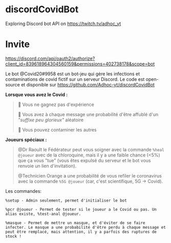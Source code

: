 # discordCovidBot
Exploring Discord bot API on https://twitch.tv/adhoc_yt

# Invite
https://discord.com/api/oauth2/authorize?client_id=839618964304560159&permissions=402738178&scope=bot

Le bot @Covid20#9958 est un bot-jeu qui gère les infections et contaminations de covid fictif sur un serveur Discord.
Le code est open-source et disponible sur https://github.com/Adhoc-yt/discordCovidBot

__**Lorsque vous avez le Covid :**__
> :red_circle:  Vous ne gagnez pas d'expérience
> 
> :red_circle:  Vous avez à chaque message une probabilité d'être affublé d'un *"suffixe peu glorieux"* aléatoire
> 
> :red_circle:  Vous pouvez contaminer les autres

__**Joueurs spéciaux :**__
> @Dr Raoult le Fédérateur peut vous soigner avec la commande `%heal @joueur` avec de la chloroquine, mais il y a une faible chance (<5%) que ça vous "tue" (vous êtes expulsé du serveur et le bot vous renvoie un lien d'invitation).
> 
> @Technicien Orange a une probabilité de vous refiler le coronavirus avec la commande `%5G @joueur` (car, c'est scientifique, 5G -> Covid).

Les commandes:
```
%setup - Admin seulement, permet d'initialiser le bot

%pcr @joueur - Permet de tester si le joueur a le Covid ou pas. Un alias existe, %test-anal @joueur.

%masque - Permet de mettre un masque, et d'éviter de se faire infecter. Le masque a une probabilité d'être perdu à chaque message et peut être remplacé, mais attention, il y a parfois des ruptures de stock !
```
